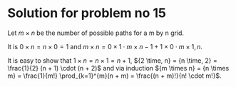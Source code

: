 # Solution for problem no 15

Let ${m \times n}$ be the number of possible paths for a m by n grid.

It is ${0 \times n} = {n \times 0} = 1$ and ${m \times n} = {0 \times 1} \cdot {m \times n - 1} + {1 \times 0} \cdot {m \times 1, n}$.

It is easy to show that
${1 \times n} = {n \times 1} = n + 1$,
${2 \time, n} = {n \time, 2} = \frac{1}{2} (n + 1) \cdot (n + 2)$
and via induction
${m \times n} = {n \times m} = \frac{1}{m!} \prod_{k=1}^{m}(n + m) = \frac{(n + m)!}{n! \cdot m!}$.

